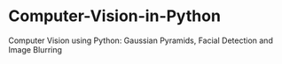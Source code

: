 # Computer-Vision-in-Python
Computer Vision using Python: Gaussian Pyramids, Facial Detection and Image Blurring
